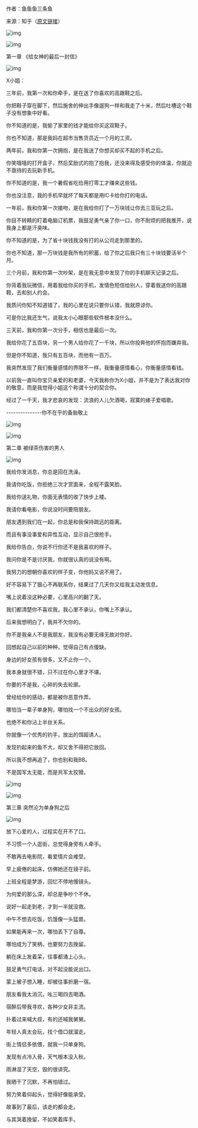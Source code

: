 作者：鱼鱼鱼三条鱼

来源：知乎（[原文链接](https://zhuanlan.zhihu.com/p/20114789)）

![img](E:\DOCS\docs\static\55979bcdf62ca1ee4d30255c8f2881b2_hd.jpg)

![img](E:\DOCS\docs\static\640.png)

第一章 《给女神的最后一封信》

![img](E:\DOCS\docs\static\640.png)

X小姐：

三年前，我第一次和你牵手，是在送了你喜欢的高跟鞋之后。

你把鞋子穿在脚下，然后施舍的伸出手像遛狗一样和我走了十米，然后吐槽这个鞋子没有想象中好看。

你不知道的是，我偷了家里的钱才能给你买这双鞋子。

你也不知道，那是我妈在超市当售货员近一个月的工资。

两年前，我和你第一次拥抱，是在我送了你想买却买不起的手机之后。

你笑嘻嘻的打开盒子，然后奖励式的抱了抱我，还没来得及感受你的体温，你就迫不亟待的去玩新手机。

你不知道的是，我一个暑假省吃俭用打零工才赚来这些钱。

你也没注意，我的手机早就坏了每天都是用IC卡给你打的电话。

一年前，我和你第一次接吻，是在我给你打了一万块钱让你去三亚玩之后。

你目不转睛的盯着电脑订机票，我鼓足勇气亲了你一口，你不耐烦的把我推开，说我身上都是汗臭味。

你不知道的是，为了省十块钱我没有打的从公司走到那里的。

你也不知道，那一万块钱是我所有的积蓄，给了你之后我只有三十块钱要活半个月。

三个月前，我和你第一次吵架，是在我无意中发现了你的手机聊天记录之后。

你背着我玩微信，用着我给你买的手机，发情色短信给别人，穿着我送你的高跟鞋，去和别人约会。

我质问你知不知道错了，我的心里在说只要你认错，我就原谅你。

可是你比我还生气，说我太小心眼那些软件根本没什么。

三天前，我和你第一次分手，相信也是最后一次。

我给你花了五百块，另一个男人给你花了一千块，所以你投奔他的怀抱而嫌弃我。

但是你不知道，我只有五百块，而他有一百万。

我突然发现了我们衡量感情的界限不一样，我衡量感情看心，你衡量感情看钱。

以前我一直叫你宝贝亲爱的和老婆，今天我称你为X小姐，并不是为了表达我对你的敬意，而是我觉得小姐这个称谓十分的契合你。

经过了一千天，我才悲哀的发现：流浪的人儿欠酒喝，寂寞的婊子爱唱歌。

---------------你不在乎的备胎敬上

![img](E:\DOCS\docs\static\9703111e49ddda7550a8a6eb6a7cd4ec_hd.jpg)

![img](https://mmbiz.qpic.cn/mmbiz_png/Ljib4So7yuWhV286BqNMwDMKWbMic75en4wDld11DtAibL5nVbQtsiaxwH2gxCoyfV6J2v08u5PLEpfLBbGacOTIMw/640?wx_fmt=png)

第二章 被绿茶伤害的男人

![img](https://mmbiz.qpic.cn/mmbiz_png/Ljib4So7yuWhV286BqNMwDMKWbMic75en4wDld11DtAibL5nVbQtsiaxwH2gxCoyfV6J2v08u5PLEpfLBbGacOTIMw/640?wx_fmt=png)

我给你发消息，你总是回在洗澡。

我请你吃饭，你拒绝三次才赏面来，全程不露笑脸。

我给你送礼物，你面无表情的收了快步上楼。

我请你看电影，你说没时间要陪朋友。

朋友遇到我们在一起，你总是和我保持疏远的距离。

而且有事没事爱和异性互动，显示自己很抢手。

我给你告白，你说不行你还不是我喜欢的样子。

我问你是不是讨厌我，你就很认真的说没有啊。

我努力的想朝你喜欢的样子变，你他妈又说不用了。

好不容易下了狠心不再联系你，结果过了几天你又给我主动发信息。

嘴上说着没这种必要，心里高兴的翻了天。

我们都清楚你不喜欢我，我心里不承认，你嘴上不承认。

后来我想明白了，我并不欠你的。

你不是我亲人不是我朋友，我没有必要无缘无故对你好。

回想起自己以前的种种，觉得自己有点傻缺。

身边的好女孩有很多，又不止你一个。

我本身就很不错，只不过在你心里才不堪。

你要的不是我，心碎的失去轮廓。

曾经给你的感动，都是被你恶意作弄。

哪怕当一辈子单身狗，哪怕找一个不出众的好女孩。

也绝不和你沾上半丝关系。

你就像一个优秀的钓手，放出的饵超诱人。

发现钓起来的鱼不大，却又舍不得把它放回。

所以我不想再追了，你也别和我BB。

不是国军太无能，而是共军太狡猾。

![img](E:\DOCS\docs\static\f3449c2b4e38f69d21d4ec21685c488d_hd.jpg)

![img](https://mmbiz.qpic.cn/mmbiz_png/Ljib4So7yuWhV286BqNMwDMKWbMic75en4wDld11DtAibL5nVbQtsiaxwH2gxCoyfV6J2v08u5PLEpfLBbGacOTIMw/640?wx_fmt=png)

第三章 突然沦为单身狗之后

![img](https://mmbiz.qpic.cn/mmbiz_png/Ljib4So7yuWhV286BqNMwDMKWbMic75en4wDld11DtAibL5nVbQtsiaxwH2gxCoyfV6J2v08u5PLEpfLBbGacOTIMw/640?wx_fmt=png)

放下心爱的人，过程实在开不了口。

不习惯一个人逛街，总觉得身旁有人牵手。

不敢再去电影院，看爱情片会难受。

早上疲倦的起床，仿佛她还在镜子前。

上班全程是梦游，回忆不停地慢镜头。

为何爱的那么深，却总是争吵个不休。

说好一起走到老，才到一半就没救。

中午不想去吃饭，饥饿像一头猛兽。

如果能再来一次，哪怕丢下了自尊。

哪怕成为了笑柄，也要努力去挽留。

躺在床上发着呆，往事都涌上心头。

鼓足勇气打电话，对不起没能说出口。

蒙上被子想入睡，却被往事折磨一宿。

朋友看我太消沉，吆三喝四去喝酒。

宿醉后带我寻欢，各种少女非主流。

扑着过来喊大叔，有的还喊我舅舅。

年轻人真太会玩，找个借口就溜走。

街上情侣多依偎，就我一只单身狗。

发现有点冷入骨，天气根本没入秋。

雨淋湿了天空，毁的很讲究。

我晒干了沉默，不再怕错过。

努力笑着仰起头，觉得好像能承受。

故事到了最后，该走的都会走。

与其哭着挽留，不如笑着挥手。